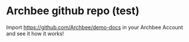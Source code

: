 # Archbee github repo (test)

Import <https://github.com/Archbee/demo-docs> in your Archbee Account and see it how it works!
